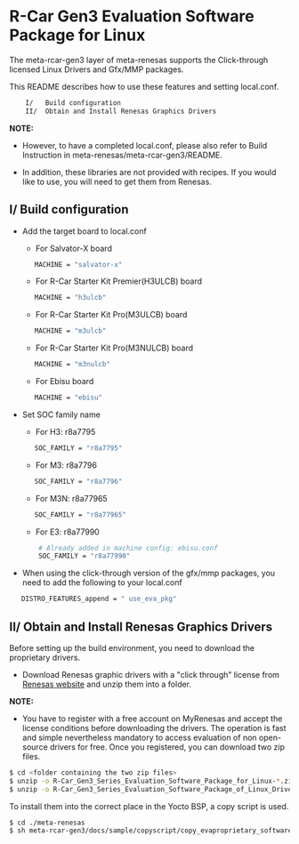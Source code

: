 # R-Car Gen3 Evaluation Software Package for Linux


The meta-rcar-gen3 layer of meta-renesas supports the Click-through licensed
Linux Drivers and Gfx/MMP packages.

This README describes how to use these features and setting local.conf.

```bash
    I/   Build configuration
    II/  Obtain and Install Renesas Graphics Drivers
```

**NOTE:**

* However, to have a completed local.conf, please also refer to Build
Instruction in meta-renesas/meta-rcar-gen3/README.

* In addition, these libraries are not provided with recipes. If you would like
to use, you will need to get them from Renesas.

## I/ Build configuration


* Add the target board to local.conf

    * For Salvator-X board

    ```bash
       MACHINE = "salvator-x"
    ```

    * For R-Car Starter Kit Premier(H3ULCB) board

    ```bash
       MACHINE = "h3ulcb"
    ```

    * For R-Car Starter Kit Pro(M3ULCB) board

    ```bash
       MACHINE = "m3ulcb"
    ```

    * For R-Car Starter Kit Pro(M3NULCB) board
    ```bash
       MACHINE = "m3nulcb"
    ```

    * For Ebisu board

    ```bash
       MACHINE = "ebisu"
    ```

* Set SOC family name

    * For H3: r8a7795

    ```bash
       SOC_FAMILY = "r8a7795"
    ```

    * For M3: r8a7796

    ```bash
       SOC_FAMILY = "r8a7796"
    ```

    * For M3N: r8a77965

    ```bash
       SOC_FAMILY = "r8a77965"
    ```

    * For E3: r8a77990

    ```bash
        # Already added in machine config: ebisu.conf
        SOC_FAMILY = "r8a77990"
    ```

* When using the click-through version of the gfx/mmp packages, you need to add
the following to your local.conf

```bash
   DISTRO_FEATURES_append = " use_eva_pkg"
```

## II/ Obtain and Install Renesas Graphics Drivers


Before setting up the build environment, you need to download the proprietary
drivers.

* Download Renesas graphic drivers with a "click through" license from
[Renesas website][rcar Linux Drivers] and unzip them into a folder.

**NOTE:**

* You have to register with a free account on MyRenesas and accept the license
conditions before downloading the drivers.
The operation is fast and simple nevertheless mandatory to access evaluation of
non open-source drivers for free.
Once you registered, you can download two zip files.

```bash
$ cd <folder containing the two zip files>
$ unzip -o R-Car_Gen3_Series_Evaluation_Software_Package_for_Linux-*.zip
$ unzip -o R-Car_Gen3_Series_Evaluation_Software_Package_of_Linux_Drivers-*.zip
```

To install them into the correct place in the Yocto BSP, a copy script is used.

```bash
$ cd ./meta-renesas
$ sh meta-rcar-gen3/docs/sample/copyscript/copy_evaproprietary_softwares.sh <path to the folder containing the packages>
```

[rcar Linux Drivers]: https://www.renesas.com/us/en/solutions/automotive/rcar-download/rcar-demoboard-2.html
